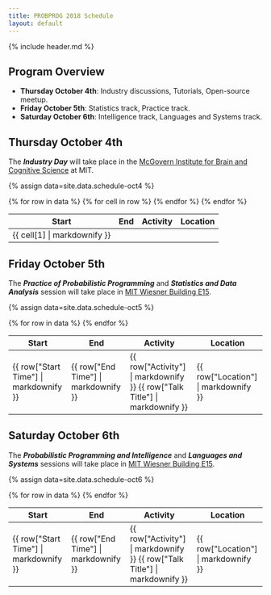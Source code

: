 ```yaml
---
title: PROBPROG 2018 Schedule
layout: default
---
```


{% include header.md %}


## Program Overview

- **Thursday October 4th**: Industry discussions, Tutorials, Open-source meetup.    
- **Friday October 5th**: Statistics track, Practice track.
- **Saturday October 6th**: Intelligence track, Languages and Systems track.

## Thursday October 4th

The ***Industry Day*** will take place in the [McGovern Institute for Brain and Cognitive Science](https://whereis.mit.edu/?go=46) at MIT. 

{% assign data=site.data.schedule-oct4 %}

<table class="schedule">
    <thead>
        <th>Start</th>
        <th>End</th>
        <th>Activity</th>
        <th>Location</th>
        <!-- <th>Authors</th> -->
    </thead>
    <tbody>
    {% for row in data %}
        <tr>
        {% for cell in row %}
            <td>{{ cell[1] | markdownify }}</td>
        {% endfor %}
        </tr>
    {% endfor %}
    </tbody>
</table>


## Friday October 5th

The ***Practice of Probabilistic Programming*** and ***Statistics and Data Analysis***
session will take place in [MIT Wiesner Building E15](https://whereis.mit.edu/?go=E15). 

{% assign data=site.data.schedule-oct5 %}

<table class="schedule">
    <thead>
        <th>Start</th>
        <th>End</th>
        <th>Activity</th>
        <th>Location</th>
        <!-- <th>Authors</th> -->
    </thead>
    <tbody>
    {% for row in data %}
    <tr>
        <td>
        {{ row["Start Time"] | markdownify }}
        </td>
        <td>
        {{ row["End Time"] | markdownify }}
        </td>
        <td>
        {{ row["Activity"] | markdownify }}   
        {{ row["Talk Title"] | markdownify }}
        </td>
        <td>
        {{ row["Location"] | markdownify }}   
        </td>
    </tr>
    {% endfor %}
    </tbody>
</table>

## Saturday October 6th

The ***Probabilistic Programming and Intelligence*** and ***Languages and Systems*** sessions will take place in [MIT Wiesner Building E15](https://whereis.mit.edu/?go=E15).

{% assign data=site.data.schedule-oct6 %}

<table class="schedule">
    <thead>
        <th>Start</th>
        <th>End</th>
        <th>Activity</th>
        <th>Location</th>
        <!-- <th>Authors</th> -->
    </thead>
    <tbody>
    {% for row in data %}
    <tr>
        <td>
        {{ row["Start Time"] | markdownify }}
        </td>
        <td>
        {{ row["End Time"] | markdownify }}
        </td>
        <td>
        {{ row["Activity"] | markdownify }}   
        {{ row["Talk Title"] | markdownify }}
        </td>
        <td>
        {{ row["Location"] | markdownify }}   
        </td>
    </tr>
    {% endfor %}
    </tbody>
</table>